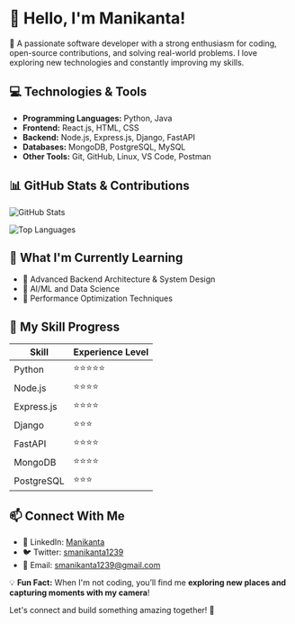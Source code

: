 # 👋 Hello, I'm Manikanta!

🚀 A passionate software developer with a strong enthusiasm for coding, open-source contributions, and solving real-world problems. I love exploring new technologies and constantly improving my skills.

## 💻 Technologies & Tools
- **Programming Languages:** Python, Java
- **Frontend:** React.js, HTML, CSS
- **Backend:** Node.js, Express.js, Django, FastAPI
- **Databases:** MongoDB, PostgreSQL, MySQL
- **Other Tools:** Git, GitHub, Linux, VS Code, Postman

## 📊 GitHub Stats & Contributions

<!-- GitHub Stats Card -->
![GitHub Stats](https://github-readme-stats.vercel.app/api?username=Manikanta1239&show_icons=true&theme=radical&hide_border=true&count_private=true&include_all_commits=true&bg_color=0D1117&title_color=FF6B6B&text_color=FFFFFF&icon_color=FF6B6B)


<!-- Most Used Languages -->
![Top Languages](https://github-readme-stats.vercel.app/api/top-langs/?username=Manikanta1239&layout=compact&theme=radical&hide_border=true&bg_color=0D1117&title_color=FF6B6B&text_color=FFFFFF)


## 🌱 What I'm Currently Learning
- 📌 Advanced Backend Architecture & System Design
- 📌 AI/ML and Data Science
- 📌 Performance Optimization Techniques

## 🚀 My Skill Progress
| Skill | Experience Level |
|--------|----------------|
| Python | ⭐⭐⭐⭐⭐ |
| Node.js | ⭐⭐⭐⭐ |
| Express.js | ⭐⭐⭐⭐ |
| Django | ⭐⭐⭐ |
| FastAPI | ⭐⭐⭐⭐ |
| MongoDB | ⭐⭐⭐⭐ |
| PostgreSQL | ⭐⭐⭐ |

## 📫 Connect With Me
<!-- - 🌐 Portfolio: [Your Portfolio Link](#) -->
- 💼 LinkedIn: [Manikanta](https://www.linkedin.com/in/mani-kanta-092202268)
- 🐦 Twitter: [smanikanta1239](https://twitter.com/smanikanta1239)
- 📧 Email: [smanikanta1239@gmail.com](mailto:smanikanta1239@gmail.com)

💡 **Fun Fact:** When I'm not coding, you’ll find me **exploring new places and capturing moments with my camera**!


Let's connect and build something amazing together! 🚀
